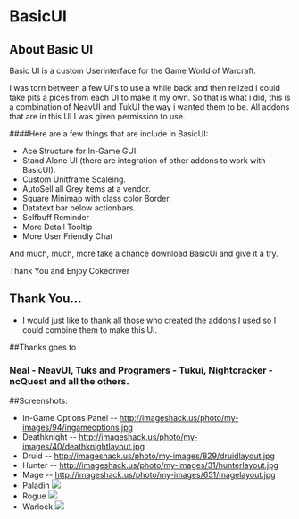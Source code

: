 # BasicUI

## About Basic UI
Basic UI is a custom Userinterface for the Game World of Warcraft.

I was torn between a few UI's to use a while back and then relized I could take pits a pices from each UI to make it my own.
So that is what i did, this is a combination of NeavUI and TukUI the way i wanted them to be. 
All addons that are in this UI I was given permission to use.

####Here are a few things that are include in BasicUI:
- Ace Structure for In-Game GUI.
- Stand Alone UI (there are integration of other addons to work with BasicUI).
- Custom Unitframe Scaleing.
- AutoSell all Grey items at a vendor.
- Square Minimap with class color Border.
- Datatext bar below actionbars.
- Selfbuff Reminder
- More Detail Tooltip
- More User Friendly Chat

And much, much, more take a chance download BasicUi and give it a try.



Thank You and Enjoy
Cokedriver
 
 
## Thank You...
 
 - I would just like to thank all those who created the addons I used so I could combine them to make this UI.

##Thanks goes to
 
### Neal - NeavUI, Tuks and Programers - Tukui, Nightcracker - ncQuest and all the others.


##Screenshots:
- In-Game Options Panel -- http://imageshack.us/photo/my-images/94/ingameoptions.jpg
- Deathknight -- http://imageshack.us/photo/my-images/40/deathknightlayout.jpg
- Druid -- http://imageshack.us/photo/my-images/829/druidlayout.jpg
- Hunter -- http://imageshack.us/photo/my-images/31/hunterlayout.jpg
- Mage -- http://imageshack.us/photo/my-images/651/magelayout.jpg
- Paladin
<a href="http://imageshack.us/photo/my-images/812/paladinlayout.jpg/" target="_blank"><img src="http://img812.imageshack.us/img812/6106/paladinlayout.th.jpg" border="0"/></a>
- Rogue 
<a href="http://imageshack.us/photo/my-images/29/roguelayout.jpg/" target="_blank"><img src="http://img29.imageshack.us/img29/9160/roguelayout.th.jpg" border="0"/></a>
- Warlock
<a href="http://imageshack.us/photo/my-images/27/warlocklayout.jpg/" target="_blank"><img src="http://img27.imageshack.us/img27/6289/warlocklayout.th.jpg" border="0"/></a>